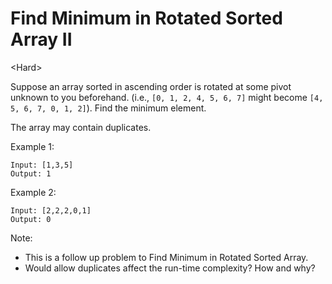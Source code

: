 # Find Minimum in Rotated Sorted Array II

\<Hard>

Suppose an array sorted in ascending order is rotated at some pivot unknown to
you beforehand. (i.e., `[0, 1, 2, 4, 5, 6, 7]` might become
`[4, 5, 6, 7, 0, 1, 2]`). Find the minimum element.

The array may contain duplicates.

Example 1:

```
Input: [1,3,5]
Output: 1
```

Example 2:

```
Input: [2,2,2,0,1]
Output: 0
```

Note:
- This is a follow up problem to Find Minimum in Rotated Sorted Array.
- Would allow duplicates affect the run-time complexity? How and why?
